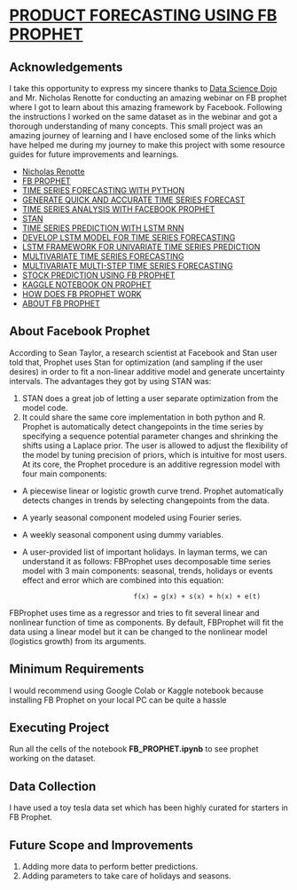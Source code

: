 
# [PRODUCT FORECASTING USING FB PROPHET](https://vaibhavsaran.github.io/FB-PROPHET-TESLA-TOY-DATASET/)

## Acknowledgements
I take this opportunity to express my sincere thanks to [Data Science Dojo](https://www.youtube.com/watch?v=wXS9IzDjuZQ&t=321s) and Mr. Nicholas Renotte for conducting an amazing webinar on FB prophet where I got to learn about this amazing framework by Facebook. Following the instructions I worked on the same dataset as in the webinar and got a thorough understanding of many concepts.
This small project was an amazing journey of learning and I have enclosed some of the links which have helped me during my journey to make this project with some resource guides for future improvements and learnings.
- [Nicholas Renotte](https://github.com/nicknochnack)
- [FB PROPHET](https://facebook.github.io/prophet/)
- [TIME SERIES FORECASTING WITH PYTHON](https://machinelearningmastery.com/time-series-forecasting-with-prophet-in-python/)
- [GENERATE QUICK AND ACCURATE TIME SERIES FORECAST](https://www.analyticsvidhya.com/blog/2018/05/generate-accurate-forecasts-facebook-prophet-python-r/)
- [TIME SERIES ANALYSIS WITH FACEBOOK PROPHET](https://towardsdatascience.com/time-series-analysis-with-facebook-prophet-how-it-works-and-how-to-use-it-f15ecf2c0e3a)
- [STAN](https://mc-stan.org/)
- [TIME SERIES PREDICTION WITH LSTM RNN](https://machinelearningmastery.com/time-series-prediction-lstm-recurrent-neural-networks-python-keras/)
- [DEVELOP LSTM MODEL FOR TIME SERIES FORECASTING](https://machinelearningmastery.com/how-to-develop-lstm-models-for-time-series-forecasting/)
- [LSTM FRAMEWORK FOR UNIVARIATE TIME SERIES PREDICTION](https://towardsdatascience.com/lstm-framework-for-univariate-time-series-prediction-d9e7252699e)
- [MULTIVARIATE TIME SERIES FORECASTING](https://machinelearningmastery.com/multivariate-time-series-forecasting-lstms-keras/)
- [MULTIVARIATE MULTI-STEP TIME SERIES FORECASTING](https://www.analyticsvidhya.com/blog/2020/10/multivariate-multi-step-time-series-forecasting-using-stacked-lstm-sequence-to-sequence-autoencoder-in-tensorflow-2-0-keras/)
- [STOCK PREDICTION USING FB PROPHET](https://towardsdatascience.com/time-series-forecasting-predicting-stock-prices-using-facebooks-prophet-model-9ee1657132b5)
- [KAGGLE NOTEBOOK ON PROPHET](https://www.kaggle.com/kashnitsky/topic-9-part-2-time-series-with-facebook-prophet)
- [HOW DOES FB PROPHET WORK](https://medium.com/tokopedia-data/hacking-time-series-forecasting-like-a-pro-with-fbprophet-76f276f0a058)
- [ABOUT FB PROPHET](https://research.fb.com/prophet-forecasting-at-scale/)

## About Facebook Prophet
According to Sean Taylor, a research scientist at Facebook and Stan user told that, Prophet uses Stan for optimization (and sampling if the user desires) in order to fit a non-linear additive model and generate uncertainty intervals. The advantages they got by using STAN was:
1) STAN does a great job of letting a user separate optimization from the model code.<br>
2) It could share the same core implementation in both python and R.<br>
Prophet is automatically detect changepoints in the time series by specifying a sequence potential parameter changes and shrinking the shifts using a Laplace prior. The user is allowed to adjust the flexibility of the model by tuning precision of priors, which is intuitive for most users.
At its core, the Prophet procedure is an additive regression model with four main components:
-   A piecewise linear or logistic growth curve trend. Prophet automatically detects changes in trends by selecting changepoints from the data.
-   A yearly seasonal component modeled using Fourier series.
-   A weekly seasonal component using dummy variables.
-   A user-provided list of important holidays.
In layman terms, we can understand it as follows:
FBProphet uses decomposable time series model with 3 main components: seasonal, trends, holidays or events effect and error which are combined into this equation:

                                    f(x) = g(x) + s(x) + h(x) + e(t)

FBProphet uses time as a regressor and tries to fit several linear and nonlinear function of time as components. By default, FBProphet will fit the data using a linear model but it can be changed to the nonlinear model (logistics growth) from its arguments.

## Minimum Requirements
I would recommend using Google Colab or Kaggle notebook because installing FB Prophet on your local PC can be quite a hassle

## Executing Project
Run all the cells of the notebook **FB_PROPHET.ipynb** to see prophet working on the dataset.

## Data Collection
I have used a toy tesla data set which has been highly curated for starters in FB Prophet.

## Future Scope and Improvements
1) Adding more data to perform better predictions.
2) Adding parameters to take care of holidays and seasons.
